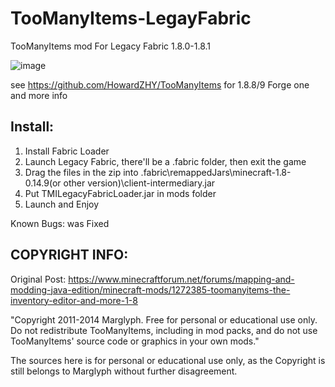 # TooManyItems-LegayFabric

TooManyItems mod For Legacy Fabric 1.8.0-1.8.1

![image](https://github.com/HowardZHY/TooManyItems-LegayFabric/blob/1.8.0/TMI1.8.1.png)

see https://github.com/HowardZHY/TooManyItems for 1.8.8/9 Forge one and more info

## Install:
1. Install Fabric Loader
2. Launch Legacy Fabric, there'll be a .fabric folder, then exit the game
3. Drag the files in the zip into .fabric\remappedJars\minecraft-1.8-0.14.9(or other version)\client-intermediary.jar
4. Put TMILegacyFabricLoader.jar in mods folder
5. Launch and Enjoy

Known Bugs: was Fixed

## COPYRIGHT INFO:
Original Post: https://www.minecraftforum.net/forums/mapping-and-modding-java-edition/minecraft-mods/1272385-toomanyitems-the-inventory-editor-and-more-1-8

"Copyright 2011-2014 Marglyph. Free for personal or educational use only. Do not redistribute TooManyItems, including in mod packs, and do not use TooManyItems' source code or graphics in your own mods."

The sources here is for personal or educational use only, as the Copyright is still belongs to Marglyph without further disagreement.
